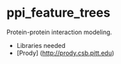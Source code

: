 ppi_feature_trees
=================
Protein-protein interaction modeling.

* Libraries needed
 * [Prody] (http://prody.csb.pitt.edu)

